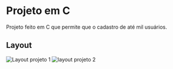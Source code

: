 # Projeto em C
Projeto feito em C que permite que o cadastro de até mil usuários.

## Layout

![Layout projeto 1](https://user-images.githubusercontent.com/111385684/202606736-64727ccb-ae03-48b1-b74d-bcf49ff76b41.png)
![layout projeto 2](https://user-images.githubusercontent.com/111385684/202606759-5be93ee5-00e3-4dd4-a2f8-ce2c37c131a9.png)




